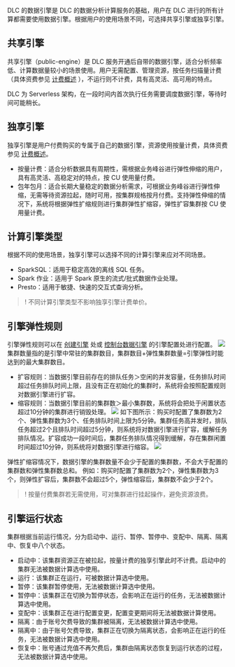 DLC 的数据引擎是 DLC 的数据分析计算服务的基础，用户在 DLC 进行的所有计算都需要使用数据引擎。根据用户的使用场景不同，可选择共享引擎或独享引擎。
## 共享引擎
共享引擎（public-engine）是 DLC 服务开通后自带的数据引擎，适合分析频率低、计算数据量较小的场景使用。用户无需配置、管理资源，按任务扫描量计费（具体资费参见 [计费概述](https://cloud.tencent.com/document/product/1342/50371) ），不运行则不计费，具有高灵活、高可用的特点。

DLC 为 Serverless 架构，在一段时间内首次执行任务需要调度数据引擎，等待时间可能稍长。

## 独享引擎
独享引擎是用户付费购买的专属于自己的数据引擎，资源使用按量计费，具体资费参见 [计费概述](https://cloud.tencent.com/document/product/1342/50371)。
- 按量计费：适合分析数据具有周期性，需根据业务峰谷进行弹性伸缩的用户，具有高灵活、高稳定对的特点，按 CU 使用量付费。
- 包年包月：适合长期大量稳定的数据分析需求，可根据业务峰谷进行弹性伸缩，无需等待资源拉起，随时可用，按集群规格按月付费。支持弹性伸缩的情况下，系统将根据弹性扩缩规则进行集群弹性扩缩容，弹性扩容集群按 CU 使用量计费。

## 计算引擎类型
根据不同的使用场景，独享引擎可以选择不同的计算引擎来应对不同场景。
- SparkSQL：适用于稳定高效的离线 SQL 任务。
- Spark 作业：适用于 Spark 原生的流式/批式数据作业处理。
- Presto：适用于敏捷、快速的交互式查询分析。

>! 不同计算引擎类型不影响独享引擎计费单价。

## 引擎弹性规则
引擎弹性规则可以在 [创建引擎](https://buy.cloud.tencent.com/dlc) 处或 [控制台数据引擎](https://console.cloud.tencent.com/dlc/computed) 的引擎配置处进行配置。
![](https://qcloudimg.tencent-cloud.cn/raw/a846c464affa83c1a208873acc6a6b1c.png)
集群数量指的是引擎中常驻的集群数目，集群数目+弹性集群数量=引擎弹性时能达到的最大集群数目。
- 扩容规则：当数据引擎目前存在的排队任务＞空闲的并发容量，任务排队时间超过任务排队时间上限，且没有正在初始化的集群时，系统将会按照配置规则对数据引擎进行扩容。
- 缩容规则：当数据引擎目前的集群数＞最小集群数，系统将会把处于闲置状态超过10分钟的集群进行销毁处理。
![](https://qcloudimg.tencent-cloud.cn/raw/bd50652b1b16ed870ec45f60c37d34c6.png)
如下图所示：购买时配置了集群数为2个、弹性集群数为3个、任务排队时间上限为5分钟。集群任务高并发时，排队任务超过2个且排队时间超过5分钟，则系统将对数据引擎进行扩容，缓解任务排队情况。扩容成功一段时间后，集群任务排队情况得到缓解，存在集群闲置时间超过10分钟，则系统将对数据引擎进行缩容。
![](https://qcloudimg.tencent-cloud.cn/raw/c66b367959e98d36f4eaed16d8a1d948.png)

弹性扩缩容情况下，数据引擎的集群数量不会少于配置的集群数，不会大于配置的集群数和弹性集群数总和。
例如：购买时配置了集群数为2个，弹性集群数为3个，则弹性扩容后，集群数不会超过5个，弹性缩容后，集群数不会少于2个。

>! 按量付费集群若无需使用，可对集群进行挂起操作，避免资源浪费。

## 引擎运行状态
集群根据当前运行情况，分为启动中、运行、暂停、暂停中、变配中、隔离、隔离中、恢复中八个状态。
- 启动中：该集群资源正在被拉起，按量计费的独享引擎此时不计费。启动中的集群无法被数据计算选中使用。
- 运行：该集群正在运行，可被数据计算选中使用。
- 暂停：该集群暂停使用，无法被数据计算选中使用。
- 暂停中：该集群正在切换为暂停状态，会影响正在运行的任务，无法被数据计算选中使用。
- 变配中：该集群正在进行配置变更，配置变更期间将无法被数据计算使用。
- 隔离：由于账号欠费导致的集群被隔离，无法被数据计算选中使用。
- 隔离中：由于账号欠费导致，集群正在切换为隔离状态，会影响正在运行的任务，无法被数据计算选中使用。
- 恢复中：账号通过充值不再欠费后，集群由隔离状态恢复到运行状态的过程，无法被数据计算选中使用。

